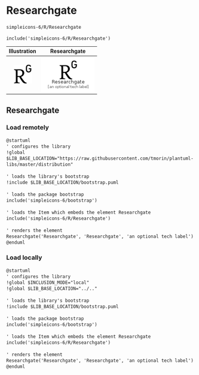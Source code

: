# Researchgate


```text
simpleicons-6/R/Researchgate
```

```text
include('simpleicons-6/R/Researchgate')
```



| Illustration | Researchgate |
| :---: | :---: |
| ![illustration for Illustration](../../simpleicons-6/R/Researchgate.png) | ![illustration for Researchgate](../../simpleicons-6/R/Researchgate.Local.png) |




## Researchgate

### Load remotely
```plantuml
@startuml
' configures the library
!global $LIB_BASE_LOCATION="https://raw.githubusercontent.com/tmorin/plantuml-libs/master/distribution"

' loads the library's bootstrap
!include $LIB_BASE_LOCATION/bootstrap.puml

' loads the package bootstrap
include('simpleicons-6/bootstrap')

' loads the Item which embeds the element Researchgate
include('simpleicons-6/R/Researchgate')

' renders the element
Researchgate('Researchgate', 'Researchgate', 'an optional tech label')
@enduml
```

### Load locally
```plantuml
@startuml
' configures the library
!global $INCLUSION_MODE="local"
!global $LIB_BASE_LOCATION="../.."

' loads the library's bootstrap
!include $LIB_BASE_LOCATION/bootstrap.puml

' loads the package bootstrap
include('simpleicons-6/bootstrap')

' loads the Item which embeds the element Researchgate
include('simpleicons-6/R/Researchgate')

' renders the element
Researchgate('Researchgate', 'Researchgate', 'an optional tech label')
@enduml
```


